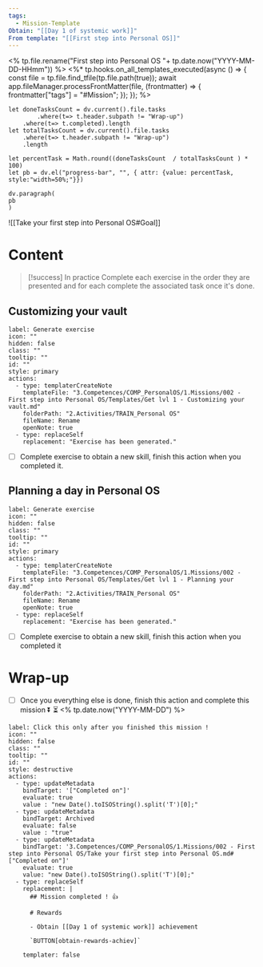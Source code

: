 ```yaml
---
tags:
  - Mission-Template
Obtain: "[[Day 1 of systemic work]]"
From template: "[[First step into Personal OS]]"
---
```

<% tp.file.rename("First step into Personal OS "+ tp.date.now("YYYY-MM-DD-HHmm")) %>
<%* tp.hooks.on_all_templates_executed(async () => {
  const file = tp.file.find_tfile(tp.file.path(true));
  await app.fileManager.processFrontMatter(file, (frontmatter) => {
    frontmatter["tags"] = "#Mission";
  });
}); 
%>
```dataviewjs
let doneTasksCount = dv.current().file.tasks
		.where(t=> t.header.subpath != "Wrap-up")
	.where(t=> t.completed).length 
let totalTasksCount = dv.current().file.tasks
	.where(t=> t.header.subpath != "Wrap-up")
	.length

let percentTask = Math.round((doneTasksCount  / totalTasksCount ) * 100)  
let pb = dv.el("progress-bar", "", { attr: {value: percentTask, style:"width=50%;"}})

dv.paragraph(  
pb
) 
```
![[Take your first step into Personal OS#Goal]]

# Content 
> [!success] In practice
> Complete each exercise in the order they are presented and for each complete the associated task once it's done. 
## Customizing your vault

```meta-bind-button
label: Generate exercise
icon: ""
hidden: false
class: ""
tooltip: ""
id: ""
style: primary
actions:
  - type: templaterCreateNote
    templateFile: "3.Competences/COMP_PersonalOS/1.Missions/002 - First step into Personal OS/Templates/Get lvl 1 - Customizing your vault.md"
    folderPath: "2.Activities/TRAIN_Personal OS"
    fileName: Rename
    openNote: true
  - type: replaceSelf
    replacement: "Exercise has been generated."
```
- [ ] Complete exercise to obtain a new skill, finish this action when you completed it. 

## Planning a day in Personal OS

```meta-bind-button
label: Generate exercise
icon: ""
hidden: false
class: ""
tooltip: ""
id: ""
style: primary
actions:
  - type: templaterCreateNote
    templateFile: "3.Competences/COMP_PersonalOS/1.Missions/002 - First step into Personal OS/Templates/Get lvl 1 - Planning your day.md"
    folderPath: "2.Activities/TRAIN_Personal OS"
    fileName: Rename
    openNote: true
  - type: replaceSelf
    replacement: "Exercise has been generated."
```
- [ ] Complete exercise to obtain a new skill, finish this action when you completed it

# Wrap-up

- [ ] Once you everything else is done, finish this action and complete this mission ⏬ ⏳ <% tp.date.now("YYYY-MM-DD") %>


```meta-bind-button
label: Click this only after you finished this mission !
icon: ""
hidden: false
class: ""
tooltip: ""
id: ""
style: destructive
actions:
  - type: updateMetadata
    bindTarget: '["Completed on"]'
    evaluate: true
    value : "new Date().toISOString().split('T')[0];" 
  - type: updateMetadata
    bindTarget: Archived
    evaluate: false
    value : "true" 
  - type: updateMetadata
    bindTarget: '3.Competences/COMP_PersonalOS/1.Missions/002 - First step into Personal OS/Take your first step into Personal OS.md#["Completed on"]'
    evaluate: true
    value: "new Date().toISOString().split('T')[0];" 
  - type: replaceSelf
    replacement: |
      ## Mission completed ! 👍 
      
      # Rewards
      
      - Obtain [[Day 1 of systemic work]] achievement 
      
      `BUTTON[obtain-rewards-achiev]`
      
    templater: false
```
